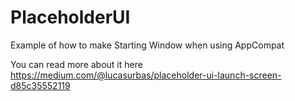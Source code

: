 # PlaceholderUI
Example of how to make Starting Window when using AppCompat

You can read more about it here https://medium.com/@lucasurbas/placeholder-ui-launch-screen-d85c35552119
